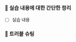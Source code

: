 ### 🧐 실습 내용에 대한 간단한 정리
<!-- 실습 내용을 간단히 작성해주세요. -->
- [ ] 실습 내용

### 🥹 트러블 슈팅
<!-- 실습 도중 트러블 슈팅 과정이 있었다면 같이 작성해주세요. 없다면 생략해도 무방합니다. -->

